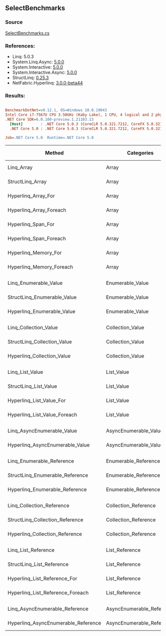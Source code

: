 ﻿## SelectBenchmarks

### Source
[SelectBenchmarks.cs](../NetFabric.Hyperlinq.Benchmarks/Benchmarks/SelectBenchmarks.cs)

### References:
- Linq: 5.0.3
- System.Linq.Async: [5.0.0](https://www.nuget.org/packages/System.Linq.Async/5.0.0)
- System.Interactive: [5.0.0](https://www.nuget.org/packages/System.Interactive/5.0.0)
- System.Interactive.Async: [5.0.0](https://www.nuget.org/packages/System.Interactive.Async/5.0.0)
- StructLinq: [0.25.3](https://www.nuget.org/packages/StructLinq/0.25.3)
- NetFabric.Hyperlinq: [3.0.0-beta44](https://www.nuget.org/packages/NetFabric.Hyperlinq/3.0.0-beta44)

### Results:
``` ini

BenchmarkDotNet=v0.12.1, OS=Windows 10.0.19043
Intel Core i7-7567U CPU 3.50GHz (Kaby Lake), 1 CPU, 4 logical and 2 physical cores
.NET Core SDK=6.0.100-preview.1.21103.13
  [Host]        : .NET Core 5.0.3 (CoreCLR 5.0.321.7212, CoreFX 5.0.321.7212), X64 RyuJIT
  .NET Core 5.0 : .NET Core 5.0.3 (CoreCLR 5.0.321.7212, CoreFX 5.0.321.7212), X64 RyuJIT

Job=.NET Core 5.0  Runtime=.NET Core 5.0  

```
|                              Method |                Categories | Count |       Mean |    Error |   StdDev |     Median | Ratio | RatioSD |  Gen 0 | Gen 1 | Gen 2 | Allocated |
|------------------------------------ |-------------------------- |------ |-----------:|---------:|---------:|-----------:|------:|--------:|-------:|------:|------:|----------:|
|                          Linq_Array |                     Array |   100 |   649.3 ns |  3.81 ns |  3.38 ns |   649.3 ns |  1.00 |    0.00 | 0.0229 |     - |     - |      48 B |
|                    StructLinq_Array |                     Array |   100 |   213.9 ns |  0.40 ns |  0.35 ns |   213.8 ns |  0.33 |    0.00 |      - |     - |     - |         - |
|                 Hyperlinq_Array_For |                     Array |   100 |   224.7 ns |  2.42 ns |  3.54 ns |   223.5 ns |  0.35 |    0.01 |      - |     - |     - |         - |
|             Hyperlinq_Array_Foreach |                     Array |   100 |   252.0 ns |  7.48 ns | 22.05 ns |   245.4 ns |  0.41 |    0.03 |      - |     - |     - |         - |
|                  Hyperlinq_Span_For |                     Array |   100 |   219.1 ns |  0.57 ns |  0.50 ns |   219.1 ns |  0.34 |    0.00 |      - |     - |     - |         - |
|              Hyperlinq_Span_Foreach |                     Array |   100 |   207.1 ns |  0.69 ns |  0.61 ns |   207.2 ns |  0.32 |    0.00 |      - |     - |     - |         - |
|                Hyperlinq_Memory_For |                     Array |   100 |   298.9 ns |  1.97 ns |  1.64 ns |   298.5 ns |  0.46 |    0.00 |      - |     - |     - |         - |
|            Hyperlinq_Memory_Foreach |                     Array |   100 |   236.4 ns |  0.81 ns |  0.68 ns |   236.3 ns |  0.36 |    0.00 |      - |     - |     - |         - |
|                                     |                           |       |            |          |          |            |       |         |        |       |       |           |
|               Linq_Enumerable_Value |          Enumerable_Value |   100 | 1,244.7 ns |  6.85 ns |  5.72 ns | 1,243.7 ns |  1.00 |    0.00 | 0.0420 |     - |     - |      88 B |
|         StructLinq_Enumerable_Value |          Enumerable_Value |   100 |   795.1 ns |  2.18 ns |  1.93 ns |   795.4 ns |  0.64 |    0.00 | 0.0153 |     - |     - |      32 B |
|          Hyperlinq_Enumerable_Value |          Enumerable_Value |   100 |   238.8 ns |  0.86 ns |  0.67 ns |   238.9 ns |  0.19 |    0.00 |      - |     - |     - |         - |
|                                     |                           |       |            |          |          |            |       |         |        |       |       |           |
|               Linq_Collection_Value |          Collection_Value |   100 | 1,247.5 ns |  4.97 ns |  4.41 ns | 1,246.0 ns |  1.00 |    0.00 | 0.0420 |     - |     - |      88 B |
|         StructLinq_Collection_Value |          Collection_Value |   100 |   791.6 ns |  1.71 ns |  1.42 ns |   790.9 ns |  0.63 |    0.00 | 0.0153 |     - |     - |      32 B |
|          Hyperlinq_Collection_Value |          Collection_Value |   100 |   208.1 ns |  0.58 ns |  0.48 ns |   208.2 ns |  0.17 |    0.00 |      - |     - |     - |         - |
|                                     |                           |       |            |          |          |            |       |         |        |       |       |           |
|                     Linq_List_Value |                List_Value |   100 | 1,191.8 ns |  5.52 ns |  4.89 ns | 1,189.7 ns |  1.00 |    0.00 | 0.0420 |     - |     - |      88 B |
|               StructLinq_List_Value |                List_Value |   100 |   369.3 ns |  1.11 ns |  0.98 ns |   369.3 ns |  0.31 |    0.00 |      - |     - |     - |         - |
|            Hyperlinq_List_Value_For |                List_Value |   100 |   396.5 ns |  1.39 ns |  1.16 ns |   396.5 ns |  0.33 |    0.00 |      - |     - |     - |         - |
|        Hyperlinq_List_Value_Foreach |                List_Value |   100 |   413.4 ns |  1.93 ns |  1.71 ns |   413.1 ns |  0.35 |    0.00 |      - |     - |     - |         - |
|                                     |                           |       |            |          |          |            |       |         |        |       |       |           |
|          Linq_AsyncEnumerable_Value |     AsyncEnumerable_Value |   100 | 8,335.0 ns | 33.17 ns | 31.03 ns | 8,338.7 ns |  1.00 |    0.00 | 0.0458 |     - |     - |     104 B |
|     Hyperlinq_AsyncEnumerable_Value |     AsyncEnumerable_Value |   100 | 6,470.6 ns | 17.71 ns | 14.79 ns | 6,471.6 ns |  0.78 |    0.00 |      - |     - |     - |         - |
|                                     |                           |       |            |          |          |            |       |         |        |       |       |           |
|           Linq_Enumerable_Reference |      Enumerable_Reference |   100 |   975.0 ns |  3.38 ns |  3.16 ns |   974.2 ns |  1.00 |    0.00 | 0.0420 |     - |     - |      88 B |
|     StructLinq_Enumerable_Reference |      Enumerable_Reference |   100 |   517.4 ns |  2.24 ns |  1.99 ns |   517.5 ns |  0.53 |    0.00 | 0.0153 |     - |     - |      32 B |
|      Hyperlinq_Enumerable_Reference |      Enumerable_Reference |   100 |   529.0 ns |  4.08 ns |  3.61 ns |   528.2 ns |  0.54 |    0.00 | 0.0153 |     - |     - |      32 B |
|                                     |                           |       |            |          |          |            |       |         |        |       |       |           |
|           Linq_Collection_Reference |      Collection_Reference |   100 |   975.0 ns |  4.34 ns |  3.85 ns |   975.4 ns |  1.00 |    0.00 | 0.0420 |     - |     - |      88 B |
|     StructLinq_Collection_Reference |      Collection_Reference |   100 |   566.8 ns |  2.68 ns |  2.24 ns |   565.9 ns |  0.58 |    0.00 | 0.0153 |     - |     - |      32 B |
|      Hyperlinq_Collection_Reference |      Collection_Reference |   100 |   592.6 ns |  1.66 ns |  1.47 ns |   592.2 ns |  0.61 |    0.00 | 0.0153 |     - |     - |      32 B |
|                                     |                           |       |            |          |          |            |       |         |        |       |       |           |
|                 Linq_List_Reference |            List_Reference |   100 |   958.7 ns |  6.11 ns |  5.10 ns |   957.0 ns |  1.00 |    0.00 | 0.0420 |     - |     - |      88 B |
|           StructLinq_List_Reference |            List_Reference |   100 |   567.4 ns |  2.49 ns |  2.08 ns |   566.6 ns |  0.59 |    0.00 | 0.0153 |     - |     - |      32 B |
|        Hyperlinq_List_Reference_For |            List_Reference |   100 |   401.4 ns |  1.10 ns |  1.03 ns |   401.4 ns |  0.42 |    0.00 |      - |     - |     - |         - |
|    Hyperlinq_List_Reference_Foreach |            List_Reference |   100 |   434.3 ns |  0.92 ns |  0.77 ns |   434.2 ns |  0.45 |    0.00 |      - |     - |     - |         - |
|                                     |                           |       |            |          |          |            |       |         |        |       |       |           |
|      Linq_AsyncEnumerable_Reference | AsyncEnumerable_Reference |   100 | 7,852.8 ns | 27.00 ns | 22.54 ns | 7,850.5 ns |  1.00 |    0.00 | 0.0458 |     - |     - |     104 B |
| Hyperlinq_AsyncEnumerable_Reference | AsyncEnumerable_Reference |   100 | 6,290.5 ns |  9.09 ns |  8.06 ns | 6,292.2 ns |  0.80 |    0.00 | 0.0153 |     - |     - |      40 B |
